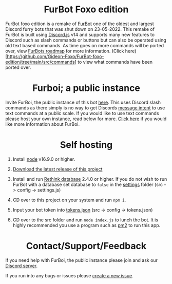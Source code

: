 <h1 align="center">FurBot Foxo edition</h1>

FurBot foxo edition is a remake of [FurBot](https://github.com/PhunStyle/FurBot) one of the oldest and largest Discord furry bots that was shut down on 23-05-2022. This remake of FurBot is built using [Discord.js](https://discord.js.org/#/) v14 and supports many new features to Discord such as slash commands or buttons but can also be operated using old text based commands. As time goes on more commands will be ported over, view [FurBots roadmap](https://github.com/users/Gideon-Foxo/projects/1) for more information. (Click here)[https://github.com/Gideon-Foxo/FurBot-foxo-edition/tree/main/src/commands] to view what commands have been ported over.

<h1 align="center">Furboi; a public instance</h1>

Invite FurBoi, the public instance of this bot [here](https://discord.com/api/oauth2/authorize?client_id=990695577547333734&permissions=346176&scope=bot+applications.commands). This uses Discord slash commands as there simply is no way to get Discords [message intent](https://support-dev.discord.com/hc/en-us/articles/4404772028055-Message-Content-Privileged-Intent-FAQ) to use text commands at a public scale. If you would like to use text commands please host your own instance, read below for more. [Click here](https://discord.bots.gg/bots/990695577547333734) if you would like more information about FurBoi.

<h1 align="center">Self hosting</h1>

1. Install [node](https://nodejs.org/en/) v16.9.0 or higher.

2. [Download the latest release of this project](https://github.com/Gideon-Foxo/FurBot-foxo-edition/releases)

3. Install and run [Rethink database](https://github.com/rethinkdb/rethinkdb/releases) 2.4.0 or higher. If you do not wish to run FurBot with a database set database to `false` in the [settings](https://github.com/Gideon-Foxo/FurBot-foxo-edition/blob/main/src/config/settings.js) folder (src -> config -> settings.js)

3. CD over to this project on your system and run `npm i`.

4. Input your bot token into [tokens.json](https://github.com/Gideon-Foxo/FurBot-foxo-edition/blob/main/src/config/tokens.json) (src -> config -> tokens.json)

5. CD over to the src folder and run `node index.js` to lunch the bot. It is highly recommended you use a program such as [pm2](https://www.npmjs.com/package/pm2) to run this app.


<h1 align="center">Contact/Support/Feedback</h1>

If you need help with FurBoi, the public instance please join and ask our [Discord server](https://discord.gg/HyMnSbs53P).

If you run into any bugs or issues please [create a new issue](https://github.com/Gideon-Foxo/FurBot-foxo-edition/issues/new).
